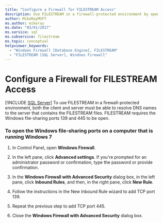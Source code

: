 ```yaml
---
title: "Configure a Firewall for FILESTREAM Access"
description: Use FILESTREAM in a firewall-protected environment by opening the Windows file-sharing ports 139 and 445 to configure the firewall for FILESTREAM access.
author: MikeRayMSFT
ms.author: mikeray
ms.date: "03/01/2017"
ms.service: sql
ms.subservice: filestream
ms.topic: conceptual
helpviewer_keywords:
  - "Windows Firewall [Database Engine], FILESTREAM"
  - "FILESTREAM [SQL Server], Windows Firewall"
---
```

# Configure a Firewall for FILESTREAM Access
 [!INCLUDE [SQL Server](../../includes/applies-to-version/sqlserver.md)]
  To use FILESTREAM in a firewall-protected environment, both the client and server must be able to resolve DNS names to the server that contains the FILESTREAM files. FILESTREAM requires the Windows file-sharing ports 139 and 445 to be open.  
  
### To open the Windows file-sharing ports on a computer that is running Windows 7  
  
1.  In Control Panel, open **Windows Firewall**.  
  
2.  In the left pane, click **Advanced settings**. If you're prompted for an administrator password or confirmation, type the password or provide confirmation.  
  
3.  In the **Windows Firewall with Advanced Security** dialog box, in the left pane, click **Inbound Rules**, and then, in the right pane, click **New Rule**.  
  
4.  Follow the instructions in the New Inbound Rule wizard to add TCP port 139.  
  
5.  Repeat the previous step to add TCP port 445.  
  
6.  Close the **Windows Firewall with Advanced Security** dialog box.  
  
  

